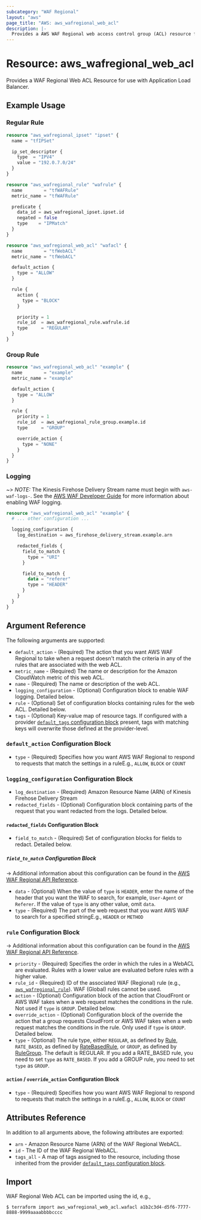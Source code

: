 ```yaml
---
subcategory: "WAF Regional"
layout: "aws"
page_title: "AWS: aws_wafregional_web_acl"
description: |-
  Provides a AWS WAF Regional web access control group (ACL) resource for use with ALB.
---
```


# Resource: aws_wafregional_web_acl

Provides a WAF Regional Web ACL Resource for use with Application Load Balancer.

## Example Usage

### Regular Rule

```terraform
resource "aws_wafregional_ipset" "ipset" {
  name = "tfIPSet"

  ip_set_descriptor {
    type  = "IPV4"
    value = "192.0.7.0/24"
  }
}

resource "aws_wafregional_rule" "wafrule" {
  name        = "tfWAFRule"
  metric_name = "tfWAFRule"

  predicate {
    data_id = aws_wafregional_ipset.ipset.id
    negated = false
    type    = "IPMatch"
  }
}

resource "aws_wafregional_web_acl" "wafacl" {
  name        = "tfWebACL"
  metric_name = "tfWebACL"

  default_action {
    type = "ALLOW"
  }

  rule {
    action {
      type = "BLOCK"
    }

    priority = 1
    rule_id  = aws_wafregional_rule.wafrule.id
    type     = "REGULAR"
  }
}
```

### Group Rule

```terraform
resource "aws_wafregional_web_acl" "example" {
  name        = "example"
  metric_name = "example"

  default_action {
    type = "ALLOW"
  }

  rule {
    priority = 1
    rule_id  = aws_wafregional_rule_group.example.id
    type     = "GROUP"

    override_action {
      type = "NONE"
    }
  }
}
```

### Logging

~> *NOTE:* The Kinesis Firehose Delivery Stream name must begin with `aws-waf-logs-`. See the [AWS WAF Developer Guide](https://docs.aws.amazon.com/waf/latest/developerguide/logging.html) for more information about enabling WAF logging.

```terraform
resource "aws_wafregional_web_acl" "example" {
  # ... other configuration ...

  logging_configuration {
    log_destination = aws_firehose_delivery_stream.example.arn

    redacted_fields {
      field_to_match {
        type = "URI"
      }

      field_to_match {
        data = "referer"
        type = "HEADER"
      }
    }
  }
}
```

## Argument Reference

The following arguments are supported:

* `default_action` - (Required) The action that you want AWS WAF Regional to take when a request doesn't match the criteria in any of the rules that are associated with the web ACL.
* `metric_name` - (Required) The name or description for the Amazon CloudWatch metric of this web ACL.
* `name` - (Required) The name or description of the web ACL.
* `logging_configuration` - (Optional) Configuration block to enable WAF logging. Detailed below.
* `rule` - (Optional) Set of configuration blocks containing rules for the web ACL. Detailed below.
* `tags` - (Optional) Key-value map of resource tags. If configured with a provider [`default_tags` configuration block](/docs/providers/aws/index.html#default_tags-configuration-block) present, tags with matching keys will overwrite those defined at the provider-level.

### `default_action` Configuration Block

* `type` - (Required) Specifies how you want AWS WAF Regional to respond to requests that match the settings in a ruleE.g., `ALLOW`, `BLOCK` or `COUNT`

### `logging_configuration` Configuration Block

* `log_destination` - (Required) Amazon Resource Name (ARN) of Kinesis Firehose Delivery Stream
* `redacted_fields` - (Optional) Configuration block containing parts of the request that you want redacted from the logs. Detailed below.

#### `redacted_fields` Configuration Block

* `field_to_match` - (Required) Set of configuration blocks for fields to redact. Detailed below.

##### `field_to_match` Configuration Block

-> Additional information about this configuration can be found in the [AWS WAF Regional API Reference](https://docs.aws.amazon.com/waf/latest/APIReference/API_regional_FieldToMatch.html).

* `data` - (Optional) When the value of `type` is `HEADER`, enter the name of the header that you want the WAF to search, for example, `User-Agent` or `Referer`. If the value of `type` is any other value, omit `data`.
* `type` - (Required) The part of the web request that you want AWS WAF to search for a specified stringE.g., `HEADER` or `METHOD`

### `rule` Configuration Block

-> Additional information about this configuration can be found in the [AWS WAF Regional API Reference](https://docs.aws.amazon.com/waf/latest/APIReference/API_regional_ActivatedRule.html).

* `priority` - (Required) Specifies the order in which the rules in a WebACL are evaluated.
  Rules with a lower value are evaluated before rules with a higher value.
* `rule_id` - (Required) ID of the associated WAF (Regional) rule (e.g., [`aws_wafregional_rule`](/docs/providers/aws/r/wafregional_rule.html)). WAF (Global) rules cannot be used.
* `action` - (Optional) Configuration block of the action that CloudFront or AWS WAF takes when a web request matches the conditions in the rule.  Not used if `type` is `GROUP`. Detailed below.
* `override_action` - (Optional) Configuration block of the override the action that a group requests CloudFront or AWS WAF takes when a web request matches the conditions in the rule.  Only used if `type` is `GROUP`. Detailed below.
* `type` - (Optional) The rule type, either `REGULAR`, as defined by [Rule](http://docs.aws.amazon.com/waf/latest/APIReference/API_Rule.html), `RATE_BASED`, as defined by [RateBasedRule](http://docs.aws.amazon.com/waf/latest/APIReference/API_RateBasedRule.html), or `GROUP`, as defined by [RuleGroup](https://docs.aws.amazon.com/waf/latest/APIReference/API_RuleGroup.html). The default is REGULAR. If you add a RATE_BASED rule, you need to set `type` as `RATE_BASED`. If you add a GROUP rule, you need to set `type` as `GROUP`.

#### `action` / `override_action` Configuration Block

* `type` - (Required) Specifies how you want AWS WAF Regional to respond to requests that match the settings in a ruleE.g., `ALLOW`, `BLOCK` or `COUNT`

## Attributes Reference

In addition to all arguments above, the following attributes are exported:

* `arn` - Amazon Resource Name (ARN) of the WAF Regional WebACL.
* `id` - The ID of the WAF Regional WebACL.
* `tags_all` - A map of tags assigned to the resource, including those inherited from the provider [`default_tags` configuration block](/docs/providers/aws/index.html#default_tags-configuration-block).

## Import

WAF Regional Web ACL can be imported using the id, e.g.,

```
$ terraform import aws_wafregional_web_acl.wafacl a1b2c3d4-d5f6-7777-8888-9999aaaabbbbcccc
```
